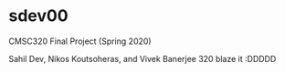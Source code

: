# sdev00
CMSC320 Final Project (Spring 2020)

Sahil Dev, Nikos Koutsoheras, and Vivek Banerjee
320 blaze it :DDDDD
